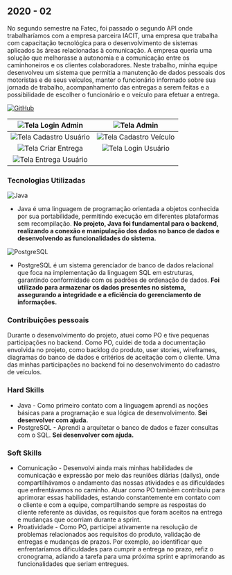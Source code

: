 ## 2020 - 02
No segundo semestre na Fatec, foi passado o segundo API onde trabalharíamos com a empresa parceira IACIT, uma empresa que trabalha com capacitação tecnológica para o desenvolvimento de sistemas aplicados às áreas relacionadas à comunicação. A empresa queria uma solução que melhorasse a autonomia e a comunicação entre os caminhoneiros e os clientes colaboradores. Neste trabalho, minha equipe desenvolveu um sistema que permitia a manutenção de dados pessoais dos motoristas e de seus veículos, manter o funcionário informado sobre sua jornada de trabalho, acompanhamento das entregas a serem feitas e a possibilidade de escolher o funcionário e o veículo para efetuar a entrega.

[![GitHub](https://img.shields.io/badge/GitHub-000000?style=for-the-badge&logo=github&logoColor=white&color=696969)](https://github.com/Vitor-y/Projeto-Integrador)

| ![Tela Login Admin](https://github.com/Vitor-y/Projeto-Integrador/blob/main/Img-Projeto/Gifs/Tela_Login_Admin.gif) | ![Tela Admin](https://github.com/Vitor-y/Projeto-Integrador/blob/main/Img-Projeto/Gifs/Tela_Admin.gif) |
|:---:|:---:|
| ![Tela Cadastro Usuário](https://github.com/Vitor-y/Projeto-Integrador/blob/main/Img-Projeto/Gifs/tela_cadastro_usuario.gif) | ![Tela Cadastro Veículo](https://github.com/Vitor-y/Projeto-Integrador/blob/main/Img-Projeto/Gifs/tela_cadastro_veiculo.gif) |
| ![Tela Criar Entrega](https://github.com/Vitor-y/Projeto-Integrador/blob/main/Img-Projeto/Gifs/Tela_Criar_Entrega.gif) | ![Tela Login Usuário](https://github.com/Vitor-y/Projeto-Integrador/blob/main/Img-Projeto/Gifs/Tela_Login_Usu%C3%A1rio.gif) |
| ![Tela Entrega Usuário](https://github.com/Vitor-y/Projeto-Integrador/blob/main/Img-Projeto/Gifs/Tela_Entrega_Usu%C3%A1rio.gif) | |


### Tecnologias Utilizadas

![Java](https://img.shields.io/badge/java-%23ED8B00.svg?style=for-the-badge&logo=openjdk&logoColor=white)
- Java é uma linguagem de programação orientada a objetos conhecida por sua portabilidade, permitindo execução em diferentes plataformas sem recompilação. **No projeto, Java foi fundamental para o backend, realizando a conexão e manipulação dos dados no banco de dados e desenvolvendo as funcionalidades do sistema.**


![PostgreSQL](https://img.shields.io/badge/PostgreSQL-000000?style=for-the-badge&logo=postgresql&logoColor=blue&color=696969)
- PostgreSQL é um sistema gerenciador de banco de dados relacional que foca na implementação da linguagem SQL em estruturas, garantindo conformidade com os padrões de ordenação de dados. **Foi utilizado para armazenar os dados presentes no sistema, assegurando a integridade e a eficiência do gerenciamento de informações.**

### Contribuições pessoais 

Durante o desenvolvimento do projeto, atuei como PO e tive pequenas participações no backend. Como PO, cuidei de toda a documentação envolvida no projeto, como backlog do produto, user stories, wireframes, diagramas do banco de dados e critérios de aceitação com o cliente. Uma das minhas participações no backend foi no desenvolvimento do cadastro de veículos.

### Hard Skills 

- Java - Como primeiro contato com a linguagem aprendi as noções básicas para a programação e sua lógica de desenvolvimento. **Sei desenvolver com ajuda.** 
- PostgreSQL - Aprendi a arquitetar o banco de dados e fazer consultas com o SQL. **Sei desenvolver com ajuda.** 

### Soft Skills 

- Comunicação - Desenvolvi ainda mais minhas habilidades de comunicação e expressão por meio das reuniões diárias (dailys), onde compartilhávamos o andamento das nossas atividades e as dificuldades que enfrentávamos no caminho. Atuar como PO também contribuiu para aprimorar essas habilidades, estando constantemente em contato com o cliente e com a equipe, compartilhando sempre as respostas do cliente referente as dúvidas, os requisitos que foram aceitos na entrega e mudanças que ocorriam durante a sprint.
- Proatividade - Como PO, participei ativamente na resolução de problemas relacionados aos requisitos do produto, validação de entregas e mudanças de prazos. Por exemplo, ao identificar que enfrentaríamos dificuldades para cumprir a entrega no prazo, refiz o cronograma, adiando a tarefa para uma próxima sprint e aprimorando as funcionalidades que seriam entregues.
